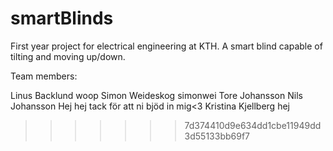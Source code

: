 # smartBlinds
First year project for electrical engineering at KTH. A smart blind capable of tilting and moving up/down.

Team members:

Linus Backlund woop
Simon Weideskog simonwei
Tore Johansson
Nils Johansson
Hej hej tack för att ni bjöd in mig<3
Kristina Kjellberg hej
>>>>>>> 7d374410d9e634dd1cbe11949dd3d55133bb69f7
